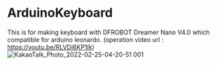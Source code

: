 # ArduinoKeyboard


This is for making keyboard with DFROBOT Dreamer Nano V4.0 which compatible for arduino leonardo. (operation video url : https://youtu.be/RLVDi6KP1Ik)
![KakaoTalk_Photo_2022-02-25-04-20-51 001](https://user-images.githubusercontent.com/68626299/155594346-af640725-4514-4e6d-98d2-cd8ecfdd6f84.jpeg)



